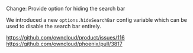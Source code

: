Change: Provide option for hiding the search bar

We introduced a new `options.hideSearchBar` config variable which can be used to disable the search bar entirely.

https://github.com/owncloud/product/issues/116
https://github.com/owncloud/phoenix/pull/3817
